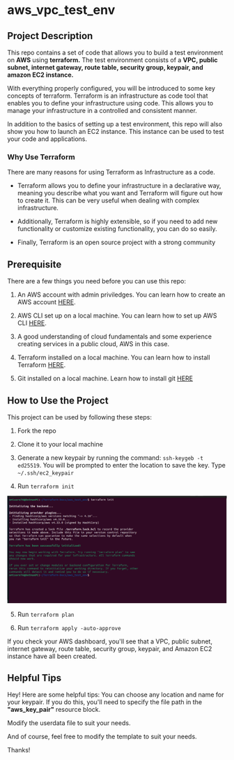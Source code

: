 # aws_vpc_test_env

## Project Description
This repo contains a set of code that allows you to build a test environment on **AWS** using **terraform.** The test environment consists of a **VPC, public subnet, internet gateway, route table, security group, keypair, and amazon EC2 instance.**

With everything properly configured, you will be introduced to some key concepts of terraform. Terraform is an infrastructure as code tool that enables you to define your infrastructure using code. This allows you to manage your infrastructure in a controlled and consistent manner.

In addition to the basics of setting up a test environment, this repo will also show you how to launch an EC2 instance. This instance can be used to test your code and applications.

### Why Use Terraform
There are many reasons for using Terraform as Infrastructure as a code. 
- Terraform allows you to define your infrastructure in a declarative way, meaning you describe what you want and Terraform will figure out how to create it. This can be very useful when dealing with complex infrastructure. 

- Additionally, Terraform is highly extensible, so if you need to add new functionality or customize existing functionality, you can do so easily. 

- Finally, Terraform is an open source project with a strong community

## Prerequisite

There are a few things you need before you can use this repo:

1) An AWS account with admin priviledges. You can learn how to create an AWS account [HERE](https://docs.aws.amazon.com/polly/latest/dg/setting-up.html).

2) AWS CLI set up on a local machine. You can learn how to set up AWS CLI [HERE](https://docs.aws.amazon.com/cli/latest/userguide/cli-configure-quickstart.html).

3) A good understanding of cloud fundamentals and some experience creating services in a public cloud, AWS in this case.

4) Terraform installed on a local machine. You can learn how to install Terraform [HERE](https://learn.hashicorp.com/tutorials/terraform/install-cli).

5) Git installed on a local machine. Learn how to install git [HERE](https://github.com/git-guides/install-git)

## How to Use the Project

This project can be used by following these steps:
1) Fork the repo

2) Clone it to your local machine

3) Generate a new keypair by running the command: `ssh-keygeb -t ed25519`. You will be prompted to enter the location to save the key. Type `~/.ssh/ec2_keypair`

4) Run `terraform init`

![Terraform init command!](terraform/terraform_images/terraform_init.png)

5) Run `terraform plan`

6) Run `terraform apply -auto-approve`

If you check your AWS dashboard, you'll see that a VPC, public subnet, internet gateway, route table, security group, keypair, and Amazon EC2 instance have all been created.

## Helpful Tips
Hey! Here are some helpful tips:
You can choose any location and name for your keypair. If you do this, you'll need to specify the file path in the **"aws_key_pair"** resource block.

Modify the userdata file to suit your needs.

And of course, feel free to modify the template to suit your needs.

Thanks!


